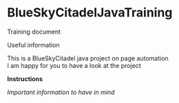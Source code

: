 # BlueSkyCitadelJavaTraining
Training document

Useful information

This is a BlueSkyCitadel java project on page automation  
I am happy for you to have a look at the project

**Instructions**

*Important information to have in mind*

